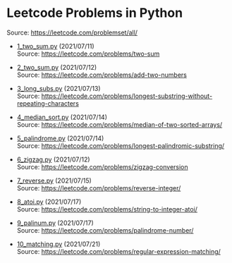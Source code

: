 # Leetcode Problems in Python
Source: https://leetcode.com/problemset/all/

* [1_two_sum.py](https://github.com/Lcyc29/leetcode/blob/master/1_two_sum.py) (2021/07/11)<br/>
Source: https://leetcode.com/problems/two-sum

* [2_two_sum.py](https://github.com/Lcyc29/leetcode/blob/master/2_two_numbers.py) (2021/07/12)<br/>
Source: https://leetcode.com/problems/add-two-numbers

* [3_long_subs.py](https://github.com/Lcyc29/leetcode/blob/master/3_long_subs.py) (2021/07/13)<br/>
Source: https://leetcode.com/problems/longest-substring-without-repeating-characters

* [4_median_sort.py](https://github.com/Lcyc29/leetcode/blob/master/4_median_sort.py) (2021/07/14)<br/>
Source: https://leetcode.com/problems/median-of-two-sorted-arrays/

* [5_palindrome.py](https://github.com/Lcyc29/leetcode/blob/master/5_palindrome.py) (2021/07/14)<br/>
Source: https://leetcode.com/problems/longest-palindromic-substring/

* [6_zigzag.py](https://github.com/Lcyc29/leetcode/blob/master/6_zigzag.py) (2021/07/12)<br/>
Source: https://leetcode.com/problems/zigzag-conversion

* [7_reverse.py](https://github.com/Lcyc29/leetcode/blob/master/7_reverse.py) (2021/07/15)<br/>
Source: https://leetcode.com/problems/reverse-integer/

* [8_atoi.py](https://github.com/Lcyc29/leetcode/blob/master/8_atoi.py) (2021/07/17)<br/>
Source: https://leetcode.com/problems/string-to-integer-atoi/

* [9_palinum.py](https://github.com/Lcyc29/leetcode/blob/master/9_palinum.py) (2021/07/17)<br/>
Source: https://leetcode.com/problems/palindrome-number/

* [10_matching.py](https://github.com/Lcyc29/leetcode/blob/master/10_matching.py) (2021/07/21)<br/>
Source: https://leetcode.com/problems/regular-expression-matching/

